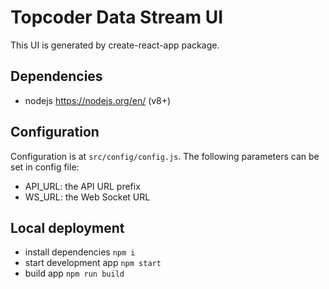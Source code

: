 # Topcoder Data Stream UI

This UI is generated by create-react-app package.


## Dependencies
- nodejs https://nodejs.org/en/ (v8+)


## Configuration
Configuration is at `src/config/config.js`.
The following parameters can be set in config file:
- API_URL: the API URL prefix
- WS_URL: the Web Socket URL



## Local deployment
- install dependencies `npm i`
- start development app `npm start`
- build app `npm run build`

